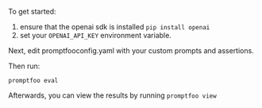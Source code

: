 To get started:

1. ensure that the openai sdk is installed `pip install openai`
2. set your `OPENAI_API_KEY` environment variable.

Next, edit promptfooconfig.yaml with your custom prompts and assertions.

Then run:

```
promptfoo eval
```

Afterwards, you can view the results by running `promptfoo view`
